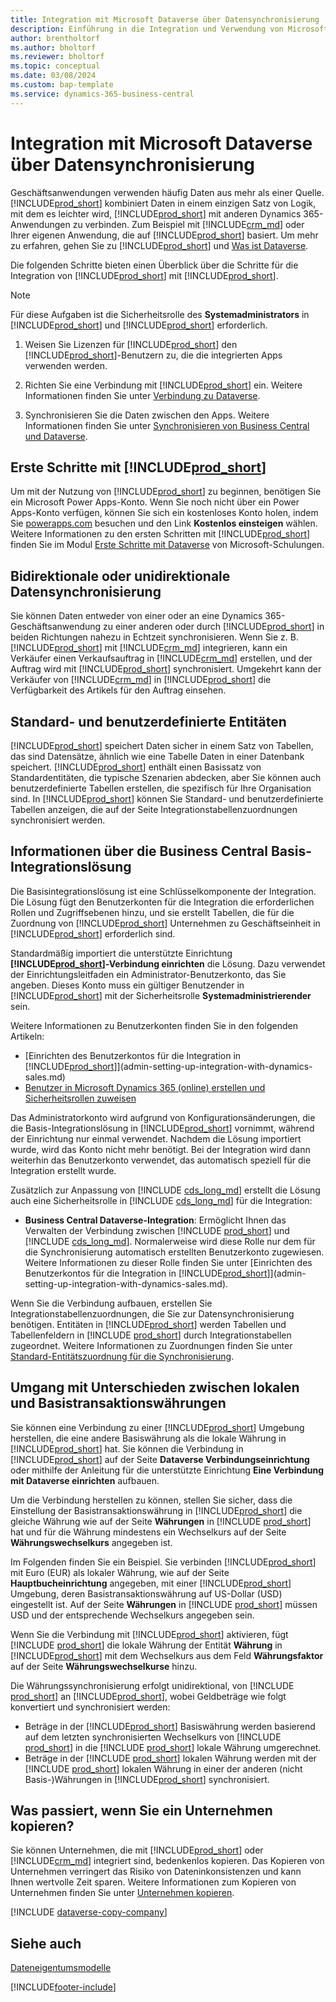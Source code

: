 ```yaml
---
title: Integration mit Microsoft Dataverse über Datensynchronisierung
description: Einführung in die Integration und Verwendung von Microsoft Dataverse und seinen Komponenten zur Verbindung mit anderen Dynamics 365-Anwendungen.
author: brentholtorf
ms.author: bholtorf
ms.reviewer: bholtorf
ms.topic: conceptual
ms.date: 03/08/2024
ms.custom: bap-template
ms.service: dynamics-365-business-central
---
```


# Integration mit Microsoft Dataverse über Datensynchronisierung

Geschäftsanwendungen verwenden häufig Daten aus mehr als einer Quelle. [!INCLUDE[prod_short](includes/cds_long_md.md)] kombiniert Daten in einem einzigen Satz von Logik, mit dem es leichter wird, [!INCLUDE[prod_short](includes/prod_short.md)] mit anderen Dynamics 365-Anwendungen zu verbinden. Zum Beispiel mit [!INCLUDE[crm_md](includes/crm_md.md)] oder Ihrer eigenen Anwendung, die auf [!INCLUDE[prod_short](includes/cds_long_md.md)] basiert. Um mehr zu erfahren, gehen Sie zu [!INCLUDE[prod_short](includes/cds_long_md.md)] und [Was ist Dataverse](/powerapps/maker/common-data-service/data-platform-intro).

Die folgenden Schritte bieten einen Überblick über die Schritte für die Integration von [!INCLUDE[prod_short](includes/cds_long_md.md)] mit [!INCLUDE[prod_short](includes/prod_short.md)].

> [!Note]  
> Für diese Aufgaben ist die Sicherheitsrolle des **Systemadministrators** in [!INCLUDE[prod_short](includes/cds_long_md.md)] und [!INCLUDE[prod_short](includes/prod_short.md)] erforderlich.  

1. Weisen Sie Lizenzen für [!INCLUDE[prod_short](includes/cds_long_md.md)] den [!INCLUDE[prod_short](includes/prod_short.md)]-Benutzern zu, die die integrierten Apps verwenden werden.

2. Richten Sie eine Verbindung mit [!INCLUDE[prod_short](includes/cds_long_md.md)] ein. Weitere Informationen finden Sie unter [Verbindung zu Dataverse](admin-how-to-set-up-a-dynamics-crm-connection.md).  

3. Synchronisieren Sie die Daten zwischen den Apps. Weitere Informationen finden Sie unter [Synchronisieren von Business Central und Dataverse](admin-synchronizing-business-central-and-sales.md). 

## Erste Schritte mit [!INCLUDE[prod_short](includes/cds_long_md.md)]

Um mit der Nutzung von [!INCLUDE[prod_short](includes/cds_long_md.md)] zu beginnen, benötigen Sie ein Microsoft Power Apps-Konto. Wenn Sie noch nicht über ein Power Apps-Konto verfügen, können Sie sich ein kostenloses Konto holen, indem Sie [powerapps.com](https://make.powerapps.com/?utm_source=padocs&utm_medium=linkinadoc&utm_campaign=referralsfromdoc) besuchen und den Link **Kostenlos einsteigen** wählen. Weitere Informationen zu den ersten Schritten mit [!INCLUDE[prod_short](includes/cds_long_md.md)] finden Sie im Modul [Erste Schritte mit Dataverse](/training/modules/get-started-with-powerapps-common-data-service/) von Microsoft-Schulungen.

## Bidirektionale oder unidirektionale Datensynchronisierung

Sie können Daten entweder von einer oder an eine Dynamics 365-Geschäftsanwendung zu einer anderen oder durch [!INCLUDE[prod_short](includes/cds_long_md.md)] in beiden Richtungen nahezu in Echtzeit synchronisieren. Wenn Sie z. B. [!INCLUDE[prod_short](includes/prod_short.md)] mit [!INCLUDE[crm_md](includes/crm_md.md)] integrieren, kann ein Verkäufer einen Verkaufsauftrag in [!INCLUDE[crm_md](includes/crm_md.md)] erstellen, und der Auftrag wird mit [!INCLUDE[prod_short](includes/prod_short.md)] synchronisiert. Umgekehrt kann der Verkäufer von [!INCLUDE[crm_md](includes/crm_md.md)] in [!INCLUDE[prod_short](includes/prod_short.md)] die Verfügbarkeit des Artikels für den Auftrag einsehen. 

## Standard- und benutzerdefinierte Entitäten

[!INCLUDE[prod_short](includes/cds_long_md.md)] speichert Daten sicher in einem Satz von Tabellen, das sind Datensätze, ähnlich wie eine Tabelle Daten in einer Datenbank speichert. [!INCLUDE[prod_short](includes/cds_long_md.md)] enthält einen Basissatz von Standardentitäten, die typische Szenarien abdecken, aber Sie können auch benutzerdefinierte Tabellen erstellen, die spezifisch für Ihre Organisation sind. In [!INCLUDE[prod_short](includes/prod_short.md)] können Sie Standard- und benutzerdefinierte Tabellen anzeigen, die auf der Seite Integrationstabellenzuordnungen synchronisiert werden.

## Informationen über die Business Central Basis-Integrationslösung

Die Basisintegrationslösung ist eine Schlüsselkomponente der Integration. Die Lösung fügt den Benutzerkonten für die Integration die erforderlichen Rollen und Zugriffsebenen hinzu, und sie erstellt Tabellen, die für die Zuordnung von [!INCLUDE[prod_short](includes/prod_short.md)] Unternehmen zu Geschäftseinheit in [!INCLUDE[prod_short](includes/cds_long_md.md)] erforderlich sind. 

Standardmäßig importiert die unterstützte Einrichtung **[!INCLUDE[prod_short](includes/cds_long_md.md)]-Verbindung einrichten** die Lösung. Dazu verwendet der Einrichtungsleitfaden ein Administrator-Benutzerkonto, das Sie angeben. Dieses Konto muss ein gültiger Benutzender in [!INCLUDE[prod_short](includes/cds_long_md.md)] mit der Sicherheitsrolle **Systemadministrierender** sein.  

Weitere Informationen zu Benutzerkonten finden Sie in den folgenden Artikeln:

* [Einrichten des Benutzerkontos für die Integration in [!INCLUDE[prod_short](includes/cds_long_md.md)]](admin-setting-up-integration-with-dynamics-sales.md) 
* [Benutzer in Microsoft Dynamics 365 (online) erstellen und Sicherheitsrollen zuweisen](/dynamics365/customer-engagement/admin/create-users-assign-online-security-roles) 

Das Administratorkonto wird aufgrund von Konfigurationsänderungen, die die Basis-Integrationslösung in [!INCLUDE[prod_short](includes/cds_long_md.md)] vornimmt, während der Einrichtung nur einmal verwendet. Nachdem die Lösung importiert wurde, wird das Konto nicht mehr benötigt. Bei der Integration wird dann weiterhin das Benutzerkonto verwendet, das automatisch speziell für die Integration erstellt wurde.

Zusätzlich zur Anpassung von [!INCLUDE [cds_long_md](includes/cds_long_md.md)] erstellt die Lösung auch eine Sicherheitsrolle in [!INCLUDE [cds_long_md](includes/cds_long_md.md)] für die Integration:

* **Business Central Dataverse-Integration**: Ermöglicht Ihnen das Verwalten der Verbindung zwischen [!INCLUDE [prod_short](includes/prod_short.md)] und [!INCLUDE [cds_long_md](includes/cds_long_md.md)]. Normalerweise wird diese Rolle nur dem für die Synchronisierung automatisch erstellten Benutzerkonto zugewiesen. Weitere Informationen zu dieser Rolle finden Sie unter [Einrichten des Benutzerkontos für die Integration in [!INCLUDE[prod_short](includes/cds_long_md.md)]](admin-setting-up-integration-with-dynamics-sales.md).

Wenn Sie die Verbindung aufbauen, erstellen Sie Integrationstabellenzuordnungen, die Sie zur Datensynchronisierung benötigen. Entitäten in [!INCLUDE[prod_short](includes/cds_long_md.md)] werden Tabellen und Tabellenfeldern in [!INCLUDE [prod_short](includes/prod_short.md)] durch Integrationstabellen zugeordnet. Weitere Informationen zu Zuordnungen finden Sie unter [Standard-Entitätszuordnung für die Synchronisierung](admin-synchronizing-business-central-and-sales.md#standard-table-mapping-for-synchronization).

## Umgang mit Unterschieden zwischen lokalen und Basistransaktionswährungen

Sie können eine Verbindung zu einer [!INCLUDE[prod_short](includes/cds_long_md.md)] Umgebung herstellen, die eine andere Basiswährung als die lokale Währung in [!INCLUDE[prod_short](includes/prod_short.md)] hat. Sie können die Verbindung in [!INCLUDE[prod_short](includes/prod_short.md)] auf der Seite **Dataverse Verbindungseinrichtung** oder mithilfe der Anleitung für die unterstützte Einrichtung **Eine Verbindung mit Dataverse einrichten** aufbauen.

Um die Verbindung herstellen zu können, stellen Sie sicher, dass die Einstellung der Basistransaktionswährung in [!INCLUDE[prod_short](includes/cds_long_md.md)] die gleiche Währung wie auf der Seite **Währungen** in [!INCLUDE [prod_short](includes/prod_short.md)] hat und für die Währung mindestens ein Wechselkurs auf der Seite **Währungswechselkurs** angegeben ist.

Im Folgenden finden Sie ein Beispiel. Sie verbinden [!INCLUDE[prod_short](includes/cds_long_md.md)] mit Euro (EUR) als lokaler Währung, wie auf der Seite **Hauptbucheinrichtung** angegeben, mit einer [!INCLUDE[prod_short](includes/cds_long_md.md)] Umgebung, deren Basistransaktionswährung auf US-Dollar (USD) eingestellt ist. Auf der Seite **Währungen** in [!INCLUDE [prod_short](includes/prod_short.md)] müssen USD und der entsprechende Wechselkurs angegeben sein. 

Wenn Sie die Verbindung mit [!INCLUDE[prod_short](includes/cds_long_md.md)] aktivieren, fügt [!INCLUDE [prod_short](includes/prod_short.md)] die lokale Währung der Entität **Währung** in [!INCLUDE[prod_short](includes/cds_long_md.md)] mit dem Wechselkurs aus dem Feld **Währungsfaktor** auf der Seite **Währungswechselkurse** hinzu.

Die Währungssynchronisierung erfolgt unidirektional, von [!INCLUDE [prod_short](includes/prod_short.md)] an [!INCLUDE[prod_short](includes/cds_long_md.md)], wobei Geldbeträge wie folgt konvertiert und synchronisiert werden:

* Beträge in der [!INCLUDE[prod_short](includes/cds_long_md.md)] Basiswährung werden basierend auf dem letzten synchronisierten Wechselkurs von [!INCLUDE [prod_short](includes/prod_short.md)] in die [!INCLUDE [prod_short](includes/prod_short.md)] lokale Währung umgerechnet.
* Beträge in der [!INCLUDE [prod_short](includes/prod_short.md)] lokalen Währung werden mit der [!INCLUDE [prod_short](includes/prod_short.md)] lokalen Währung in einer der anderen (nicht Basis-)Währungen in [!INCLUDE[prod_short](includes/cds_long_md.md)] synchronisiert.

## Was passiert, wenn Sie ein Unternehmen kopieren?

Sie können Unternehmen, die mit [!INCLUDE[prod_short](includes/cds_long_md.md)] oder [!INCLUDE[crm_md](includes/crm_md.md)] integriert sind, bedenkenlos kopieren. Das Kopieren von Unternehmen verringert das Risiko von Dateninkonsistenzen und kann Ihnen wertvolle Zeit sparen. Weitere Informationen zum Kopieren von Unternehmen finden Sie unter [Unternehmen kopieren](about-new-company.md#copy-a-company).

[!INCLUDE [dataverse-copy-company](includes/dataverse-copy-company.md)]

## Siehe auch 

[Dateneigentumsmodelle](admin-cds-company-concept.md)  
<!--needs to be removed as this is moved to dev-itpro docs[Walkthrough: Customizing an Integration with Dataverse](\dynamics365\business-central\dev-itpro\administration\administration-custom-cds-integration) -->


[!INCLUDE[footer-include](includes/footer-banner.md)]
